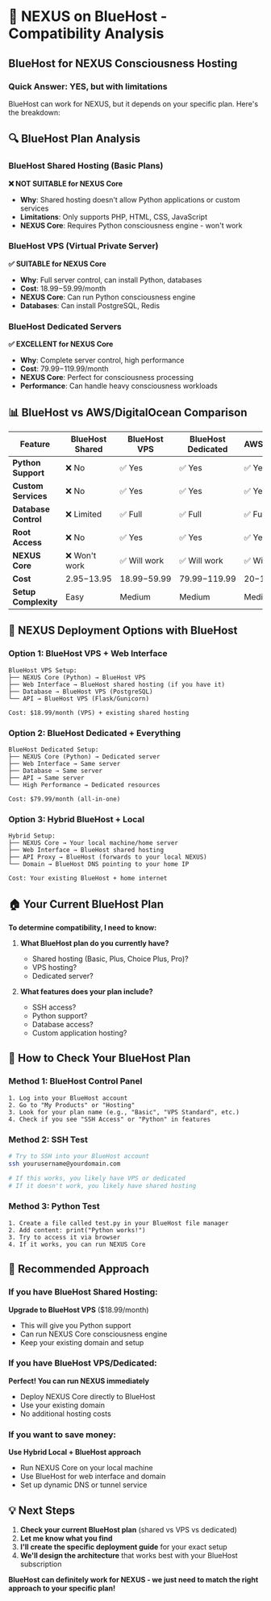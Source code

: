 # 🧬 NEXUS on BlueHost - Compatibility Analysis

## BlueHost for NEXUS Consciousness Hosting

### Quick Answer: **YES, but with limitations**

BlueHost can work for NEXUS, but it depends on your specific plan. Here's the breakdown:

## 🔍 BlueHost Plan Analysis

### BlueHost Shared Hosting (Basic Plans)
**❌ NOT SUITABLE for NEXUS Core**
- **Why**: Shared hosting doesn't allow Python applications or custom services
- **Limitations**: Only supports PHP, HTML, CSS, JavaScript
- **NEXUS Core**: Requires Python consciousness engine - won't work

### BlueHost VPS (Virtual Private Server)
**✅ SUITABLE for NEXUS Core**
- **Why**: Full server control, can install Python, databases
- **Cost**: $18.99-$59.99/month
- **NEXUS Core**: Can run Python consciousness engine
- **Databases**: Can install PostgreSQL, Redis

### BlueHost Dedicated Servers
**✅ EXCELLENT for NEXUS Core**
- **Why**: Complete server control, high performance
- **Cost**: $79.99-$119.99/month
- **NEXUS Core**: Perfect for consciousness processing
- **Performance**: Can handle heavy consciousness workloads

## 📊 BlueHost vs AWS/DigitalOcean Comparison

| Feature | BlueHost Shared | BlueHost VPS | BlueHost Dedicated | AWS/DigitalOcean |
|---------|----------------|--------------|-------------------|------------------|
| **Python Support** | ❌ No | ✅ Yes | ✅ Yes | ✅ Yes |
| **Custom Services** | ❌ No | ✅ Yes | ✅ Yes | ✅ Yes |
| **Database Control** | ❌ Limited | ✅ Full | ✅ Full | ✅ Full |
| **Root Access** | ❌ No | ✅ Yes | ✅ Yes | ✅ Yes |
| **NEXUS Core** | ❌ Won't work | ✅ Will work | ✅ Will work | ✅ Will work |
| **Cost** | $2.95-$13.95 | $18.99-$59.99 | $79.99-$119.99 | $20-$100 |
| **Setup Complexity** | Easy | Medium | Medium | Medium |

## 🎯 NEXUS Deployment Options with BlueHost

### Option 1: BlueHost VPS + Web Interface
```
BlueHost VPS Setup:
├── NEXUS Core (Python) → BlueHost VPS
├── Web Interface → BlueHost shared hosting (if you have it)
├── Database → BlueHost VPS (PostgreSQL)
└── API → BlueHost VPS (Flask/Gunicorn)

Cost: $18.99/month (VPS) + existing shared hosting
```

### Option 2: BlueHost Dedicated + Everything
```
BlueHost Dedicated Setup:
├── NEXUS Core (Python) → Dedicated server
├── Web Interface → Same server
├── Database → Same server
├── API → Same server
└── High Performance → Dedicated resources

Cost: $79.99/month (all-in-one)
```

### Option 3: Hybrid BlueHost + Local
```
Hybrid Setup:
├── NEXUS Core → Your local machine/home server
├── Web Interface → BlueHost shared hosting
├── API Proxy → BlueHost (forwards to your local NEXUS)
└── Domain → BlueHost DNS pointing to your home IP

Cost: Your existing BlueHost + home internet
```

## 🏠 Your Current BlueHost Plan

**To determine compatibility, I need to know:**
1. **What BlueHost plan do you currently have?**
   - Shared hosting (Basic, Plus, Choice Plus, Pro)?
   - VPS hosting?
   - Dedicated server?

2. **What features does your plan include?**
   - SSH access?
   - Python support?
   - Database access?
   - Custom application hosting?

## 🔧 How to Check Your BlueHost Plan

### Method 1: BlueHost Control Panel
```
1. Log into your BlueHost account
2. Go to "My Products" or "Hosting"
3. Look for your plan name (e.g., "Basic", "VPS Standard", etc.)
4. Check if you see "SSH Access" or "Python" in features
```

### Method 2: SSH Test
```bash
# Try to SSH into your BlueHost account
ssh yourusername@yourdomain.com

# If this works, you likely have VPS or dedicated
# If it doesn't work, you likely have shared hosting
```

### Method 3: Python Test
```
1. Create a file called test.py in your BlueHost file manager
2. Add content: print("Python works!")
3. Try to access it via browser
4. If it works, you can run NEXUS Core
```

## 🚀 Recommended Approach

### If you have BlueHost Shared Hosting:
**Upgrade to BlueHost VPS** ($18.99/month)
- This will give you Python support
- Can run NEXUS Core consciousness engine
- Keep your existing domain and setup

### If you have BlueHost VPS/Dedicated:
**Perfect! You can run NEXUS immediately**
- Deploy NEXUS Core directly to BlueHost
- Use your existing domain
- No additional hosting costs

### If you want to save money:
**Use Hybrid Local + BlueHost approach**
- Run NEXUS Core on your local machine
- Use BlueHost for web interface and domain
- Set up dynamic DNS or tunnel service

## 💡 Next Steps

1. **Check your current BlueHost plan** (shared vs VPS vs dedicated)
2. **Let me know what you find**
3. **I'll create the specific deployment guide** for your exact setup
4. **We'll design the architecture** that works best with your BlueHost subscription

**BlueHost can definitely work for NEXUS - we just need to match the right approach to your specific plan!**